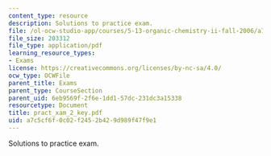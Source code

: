 ```yaml
---
content_type: resource
description: Solutions to practice exam.
file: /ol-ocw-studio-app/courses/5-13-organic-chemistry-ii-fall-2006/a7c5cf6f0c02f2452b429d989f47f9e1_pract_xam_2_key.pdf
file_size: 203312
file_type: application/pdf
learning_resource_types:
- Exams
license: https://creativecommons.org/licenses/by-nc-sa/4.0/
ocw_type: OCWFile
parent_title: Exams
parent_type: CourseSection
parent_uid: 6eb9569f-2f6e-1dd1-57dc-231dc3a15338
resourcetype: Document
title: pract_xam_2_key.pdf
uid: a7c5cf6f-0c02-f245-2b42-9d989f47f9e1
---
```

Solutions to practice exam.